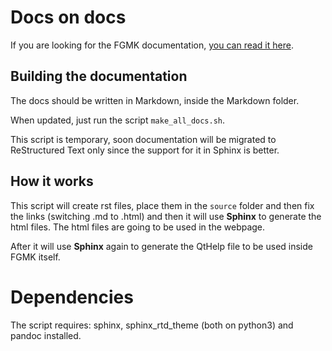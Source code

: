 # Docs on docs

If you are looking for the FGMK documentation,
[you can read it here](Markdown/index.md).


## Building the documentation

The docs should be written in Markdown, inside the Markdown folder.

When updated, just run the script `make_all_docs.sh`.

This script is temporary, soon documentation will be migrated to ReStructured Text only since the support for it in Sphinx is better. 


## How it works

This script will create rst files, place them in the `source` folder and then
fix the links (switching .md to .html) and then it will use **Sphinx** to
generate the html files. The html files are going to be used in the webpage.

After it will use **Sphinx** again to generate the QtHelp file to be used inside
FGMK itself.


# Dependencies

The script requires: sphinx, sphinx_rtd_theme (both on python3) and pandoc
installed.
